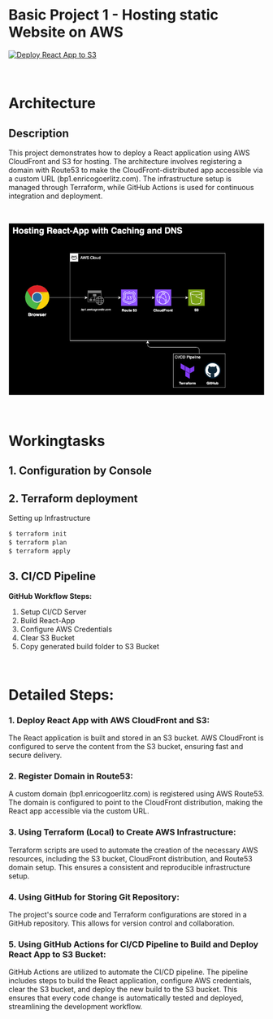 # Basic Project 1 - Hosting static Website on AWS
[![Deploy React App to S3](https://github.com/enricogoerlitz/aws-bp-1-static-website-hosting/actions/workflows/deployReactToS3.yml/badge.svg)](https://github.com/enricogoerlitz/aws-bp-1-static-website-hosting/actions/workflows/deployReactToS3.yml)

<br>

# Architecture

## Description

This project demonstrates how to deploy a React application using AWS CloudFront and S3 for hosting. The architecture involves registering a domain with Route53 to make the CloudFront-distributed app accessible via a custom URL (bp1.enricogoerlitz.com). The infrastructure setup is managed through Terraform, while GitHub Actions is used for continuous integration and deployment.

<br>

![Architecture Diagram](architecture_.png)

<br>

# Workingtasks

## 1. Configuration by Console

## 2. Terraform deployment

Setting up Infrastructure
```bash
$ terraform init
$ terraform plan
$ terraform apply
```

## 3. CI/CD Pipeline

**GitHub Workflow Steps:**
1. Setup CI/CD Server
2. Build React-App
3. Configure AWS Credentials
4. Clear S3 Bucket
5. Copy generated build folder to S3 Bucket

<br>

# Detailed Steps:

### 1. Deploy React App with AWS CloudFront and S3:

The React application is built and stored in an S3 bucket.
AWS CloudFront is configured to serve the content from the S3 bucket, ensuring fast and secure delivery.

### 2. Register Domain in Route53:

A custom domain (bp1.enricogoerlitz.com) is registered using AWS Route53.
The domain is configured to point to the CloudFront distribution, making the React app accessible via the custom URL.

### 3. Using Terraform (Local) to Create AWS Infrastructure:

Terraform scripts are used to automate the creation of the necessary AWS resources, including the S3 bucket, CloudFront distribution, and Route53 domain setup.
This ensures a consistent and reproducible infrastructure setup.

### 4. Using GitHub for Storing Git Repository:

The project's source code and Terraform configurations are stored in a GitHub repository.
This allows for version control and collaboration.

### 5. Using GitHub Actions for CI/CD Pipeline to Build and Deploy React App to S3 Bucket:

GitHub Actions are utilized to automate the CI/CD pipeline.
The pipeline includes steps to build the React application, configure AWS credentials, clear the S3 bucket, and deploy the new build to the S3 bucket.
This ensures that every code change is automatically tested and deployed, streamlining the development workflow.
